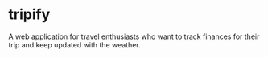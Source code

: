 # tripify

A web application for travel enthusiasts who want to track finances for their trip and keep updated with the weather.
